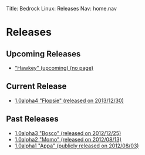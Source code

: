 Title: Bedrock Linux: Releases
Nav:   home.nav

Releases
========

Upcoming Releases
-----------------

- ["Hawkey" (upcoming) (no page)](1.0alpha5/)

Current Release
---------------

- [1.0alpha4 "Flopsie" (released on 2013/12/30)](1.0alpha4/)

Past Releases
-------------

- [1.0alpha3 "Bosco" (released on 2012/12/25)](1.0alpha3/)
- [1.0alpha2 "Momo" (released on 2012/08/13)](1.0alpha2/)
- [1.0alpha1 "Appa" (publicly released on 2012/08/03)](1.0alpha1/)
